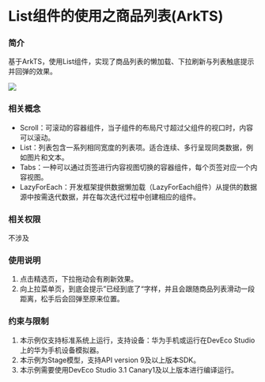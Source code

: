 # List组件的使用之商品列表(ArkTS)

### 简介
基于ArkTS，使用List组件，实现了商品列表的懒加载、下拉刷新与列表触底提示并回弹的效果。

![](screenshots/List_usage.gif)

### 相关概念
- Scroll：可滚动的容器组件，当子组件的布局尺寸超过父组件的视口时，内容可以滚动。
- List：列表包含一系列相同宽度的列表项。适合连续、多行呈现同类数据，例如图片和文本。
- Tabs：一种可以通过页签进行内容视图切换的容器组件，每个页签对应一个内容视图。
- LazyForEach：开发框架提供数据懒加载（LazyForEach组件）从提供的数据源中按需迭代数据，并在每次迭代过程中创建相应的组件。


### 相关权限
不涉及

### 使用说明
1.  点击精选页，下拉拖动会有刷新效果。
2.  向上拉菜单页，到底会提示”已经到底了“字样，并且会跟随商品列表滑动一段距离，松手后会回弹至原来位置。

### 约束与限制
1. 本示例仅支持标准系统上运行，支持设备：华为手机或运行在DevEco Studio上的华为手机设备模拟器。
2. 本示例为Stage模型，支持API version 9及以上版本SDK。
3. 本示例需要使用DevEco Studio 3.1 Canary1及以上版本进行编译运行。
